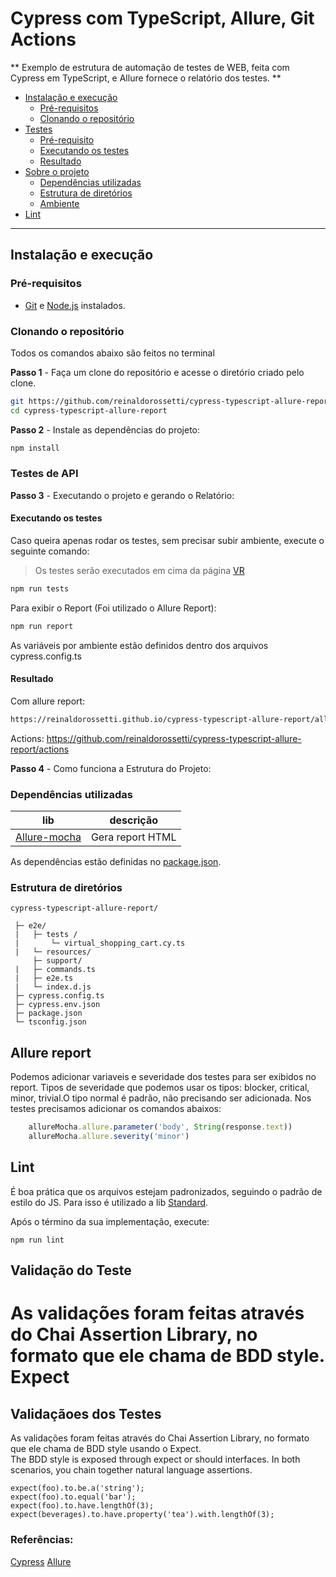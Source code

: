 # Cypress com TypeScript, Allure, Git Actions

** Exemplo de estrutura de automação de testes de WEB, feita com Cypress em TypeScript, e Allure fornece o relatório dos testes. **

- [Instalação e execução](#instalação-e-execução)
  - [Pré-requisitos](#pré-requisitos)
  - [Clonando o repositório](#clonando-o-repositório)
- [Testes](#testes-de-api)
  - [Pré-requisito](#pré-requisito)
  - [Executando os testes](#executando-os-testes)
  - [Resultado](#resultado)
- [Sobre o projeto](#sobre-o-projeto)
  - [Dependências utilizadas](#dependências-utilizadas)
  - [Estrutura de diretórios](#estrutura-de-diretórios)
  - [Ambiente](#ambiente)
- [Lint](#lint)

---

## Instalação e execução

### Pré-requisitos

- [Git](https://git-scm.com/download/) e [Node.js](https://nodejs.org/en/download/) instalados.

### Clonando o repositório

Todos os comandos abaixo são feitos no terminal

**Passo 1** - Faça um clone do repositório e acesse o diretório criado pelo clone.

```sh
git https://github.com/reinaldorossetti/cypress-typescript-allure-report.git
cd cypress-typescript-allure-report
```

**Passo 2** - Instale as dependências do projeto:

```sh
npm install
```
### Testes de API

**Passo 3** - Executando o projeto e gerando o Relatório:

#### Executando os testes

Caso queira apenas rodar os testes, sem precisar subir ambiente, execute o seguinte comando:

> Os testes serão executados em cima da página [VR](https://loja.vr.com.br/)

```sh
npm run tests
```
Para exibir o Report (Foi utilizado o Allure Report):
```sh
npm run report
```

As variáveis por ambiente estão definidos dentro dos arquivos cypress.config.ts

#### Resultado

Com allure report:
```sh
https://reinaldorossetti.github.io/cypress-typescript-allure-report/allure-report/#suites/
```
Actions:
https://github.com/reinaldorossetti/cypress-typescript-allure-report/actions

**Passo 4** - Como funciona a Estrutura do Projeto:

### Dependências utilizadas
| lib | descrição
| --- | ---
| [Allure-mocha](hhttps://github.com/Shelex/cypress-allure-plugina)| Gera report HTML

As dependências estão definidas no [package.json](./package.json).

### Estrutura de diretórios

```
cypress-typescript-allure-report/  

 ├─ e2e/ 
 |   ├─ tests /
 |       └─ virtual_shopping_cart.cy.ts 
 |   └─ resources/  
     ├─ support/  
 |   ├─ commands.ts  
 |   ├─ e2e.ts  
 |   └─ index.d.js  
 ├─ cypress.config.ts  
 ├─ cypress.env.json  
 ├─ package.json  
 └─ tsconfig.json  
```

## Allure report  
Podemos adicionar variaveis e severidade dos testes para ser exibidos no report.
Tipos de severidade que podemos usar os tipos: blocker, critical, minor, trivial.O tipo normal é padrão, não precisando ser adicionada.
Nos testes precisamos adicionar os comandos abaixos:
````js
    allureMocha.allure.parameter('body', String(response.text))
    allureMocha.allure.severity('minor')
````

## Lint  

É boa prática que os arquivos estejam padronizados, seguindo o padrão de estilo do JS.
Para isso é utilizado a lib [Standard](https://www.npmjs.com/package/standard).

Após o término da sua implementação, execute:

`npm run lint`


##  Validação do Teste
As validações foram feitas através do Chai Assertion Library, no formato que ele chama de  BDD style.
Expect
=======
##  Validaçãoes dos Testes
As validações foram feitas através do Chai Assertion Library, no formato que ele chama de  BDD style usando o Expect.  
The BDD style is exposed through expect or should interfaces. In both scenarios, you chain together natural language assertions.  

````JS
expect(foo).to.be.a('string');
expect(foo).to.equal('bar');
expect(foo).to.have.lengthOf(3);
expect(beverages).to.have.property('tea').with.lengthOf(3);
````

### Referências:  
[Cypress](https://www.cypress.io)
[Allure](https://github.com/Shelex/cypress-allure-plugin)  
